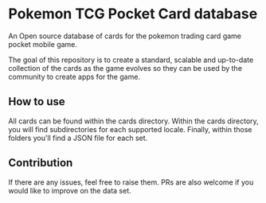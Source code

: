 # Pokemon TCG Pocket Card database

An Open source database of cards for the pokemon trading card game pocket mobile game.

The goal of this repository is to create a standard, scalable and up-to-date collection of the cards as the game evolves so they can be used by the community to create apps for the game.

## How to use

All cards can be found within the cards directory. Within the cards directory, you will find subdirectories for each supported locale. Finally, within those folders you'll find a JSON file for each set.

## Contribution

If there are any issues, feel free to raise them. PRs are also welcome if you would like to improve on the data set.
